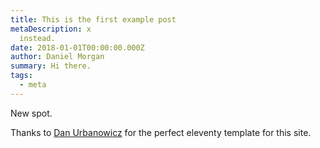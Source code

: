 ```yaml
---
title: This is the first example post
metaDescription: x
  instead.
date: 2018-01-01T00:00:00.000Z
author: Daniel Morgan
summary: Hi there. 
tags:
  - meta
---
```

New spot.


Thanks to <a href="https://www.danurbanowicz.com">Dan Urbanowicz</a> for the perfect eleventy template for this site.  

